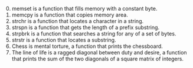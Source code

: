 0. memset is a function that fills memory with a constant byte.
1. memcpy is a function that copies memory area.
2. strchr is a function that locates a character in a string.
3. strspn is a function that gets the length of a prefix substring.
4. strpbrk is a function that searches a string for any of a set of bytes.
5. strstr is a function that locates a substring.
6. Chess is mental torture, a function that prints the chessboard.
7. The line of life is a ragged diagonal between duty and desire, a function that prints the sum of the two diagonals of a square matrix of integers.
